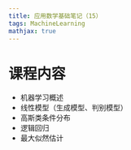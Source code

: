 ```yaml
---
title: 应用数学基础笔记（15）
tags: MachineLearning
mathjax: true
---
```


# 课程内容
+ 机器学习概述
+ 线性模型（生成模型、判别模型）
+ 高斯类条件分布
+ 逻辑回归
+ 最大似然估计